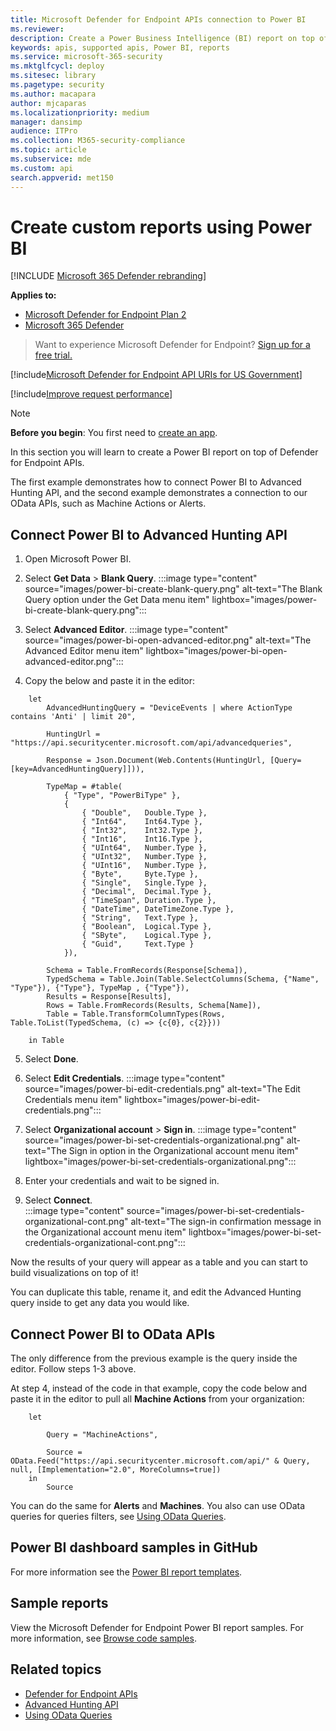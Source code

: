 ```yaml
---
title: Microsoft Defender for Endpoint APIs connection to Power BI
ms.reviewer:
description: Create a Power Business Intelligence (BI) report on top of Microsoft Defender for Endpoint APIs.
keywords: apis, supported apis, Power BI, reports
ms.service: microsoft-365-security
ms.mktglfcycl: deploy
ms.sitesec: library
ms.pagetype: security
ms.author: macapara
author: mjcaparas
ms.localizationpriority: medium
manager: dansimp
audience: ITPro
ms.collection: M365-security-compliance
ms.topic: article
ms.subservice: mde
ms.custom: api
search.appverid: met150
---
```


# Create custom reports using Power BI

[!INCLUDE [Microsoft 365 Defender rebranding](../../includes/microsoft-defender.md)]

**Applies to:**
- [Microsoft Defender for Endpoint Plan 2](https://go.microsoft.com/fwlink/p/?linkid=2154037)
- [Microsoft 365 Defender](https://go.microsoft.com/fwlink/?linkid=2118804)

>Want to experience Microsoft Defender for Endpoint? [Sign up for a free trial.](https://signup.microsoft.com/create-account/signup?products=7f379fee-c4f9-4278-b0a1-e4c8c2fcdf7e&ru=https://aka.ms/MDEp2OpenTrial?ocid=docs-wdatp-exposedapis-abovefoldlink)

[!include[Microsoft Defender for Endpoint API URIs for US Government](../../includes/microsoft-defender-api-usgov.md)]

[!include[Improve request performance](../../includes/improve-request-performance.md)]


> [!NOTE]
>**Before you begin**:
You first need to [create an app](https://learn.microsoft.com/microsoft-365/security/defender-endpoint/apis-intro?view=o365-worldwide).


In this section you will learn to create a Power BI report on top of Defender for Endpoint APIs.

The first example demonstrates how to connect Power BI to Advanced Hunting API, and the second example demonstrates a connection to our OData APIs, such as Machine Actions or Alerts.

## Connect Power BI to Advanced Hunting API

1. Open Microsoft Power BI.

2. Select **Get Data** \> **Blank Query**.
   :::image type="content" source="images/power-bi-create-blank-query.png" alt-text="The Blank Query option under the Get Data menu item" lightbox="images/power-bi-create-blank-query.png":::

3. Select **Advanced Editor**.
   :::image type="content" source="images/power-bi-open-advanced-editor.png" alt-text="The Advanced Editor menu item" lightbox="images/power-bi-open-advanced-editor.png":::

4. Copy the below and paste it in the editor:

```
    let
        AdvancedHuntingQuery = "DeviceEvents | where ActionType contains 'Anti' | limit 20",

        HuntingUrl = "https://api.securitycenter.microsoft.com/api/advancedqueries",

        Response = Json.Document(Web.Contents(HuntingUrl, [Query=[key=AdvancedHuntingQuery]])),

        TypeMap = #table(
            { "Type", "PowerBiType" },
            {
                { "Double",   Double.Type },
                { "Int64",    Int64.Type },
                { "Int32",    Int32.Type },
                { "Int16",    Int16.Type },
                { "UInt64",   Number.Type },
                { "UInt32",   Number.Type },
                { "UInt16",   Number.Type },
                { "Byte",     Byte.Type },
                { "Single",   Single.Type },
                { "Decimal",  Decimal.Type },
                { "TimeSpan", Duration.Type },
                { "DateTime", DateTimeZone.Type },
                { "String",   Text.Type },
                { "Boolean",  Logical.Type },
                { "SByte",    Logical.Type },
                { "Guid",     Text.Type }
            }),

        Schema = Table.FromRecords(Response[Schema]),
        TypedSchema = Table.Join(Table.SelectColumns(Schema, {"Name", "Type"}), {"Type"}, TypeMap , {"Type"}),
        Results = Response[Results],
        Rows = Table.FromRecords(Results, Schema[Name]),
        Table = Table.TransformColumnTypes(Rows, Table.ToList(TypedSchema, (c) => {c{0}, c{2}}))

    in Table
```

5. Select **Done**.

6. Select **Edit Credentials**.
   :::image type="content" source="images/power-bi-edit-credentials.png" alt-text="The Edit Credentials menu item" lightbox="images/power-bi-edit-credentials.png":::

7. Select **Organizational account** \> **Sign in**.
   :::image type="content" source="images/power-bi-set-credentials-organizational.png" alt-text="The Sign in option in the Organizational account menu item" lightbox="images/power-bi-set-credentials-organizational.png":::

8. Enter your credentials and wait to be signed in.

9. Select **Connect**. </br>
   :::image type="content" source="images/power-bi-set-credentials-organizational-cont.png" alt-text="The sign-in confirmation message in the Organizational account menu item" lightbox="images/power-bi-set-credentials-organizational-cont.png":::

Now the results of your query will appear as a table and you can start to build visualizations on top of it!

You can duplicate this table, rename it, and edit the Advanced Hunting query inside to get any data you would like.

## Connect Power BI to OData APIs

The only difference from the previous example is the query inside the editor. Follow steps 1-3 above. 

At step 4, instead of the code in that example, copy the code below and paste it in the editor to pull all **Machine Actions** from your organization:

```
    let

        Query = "MachineActions",

        Source = OData.Feed("https://api.securitycenter.microsoft.com/api/" & Query, null, [Implementation="2.0", MoreColumns=true])
    in
        Source
```

You can do the same for **Alerts** and **Machines**.
You also can use OData queries for queries filters, see [Using OData Queries](exposed-apis-odata-samples.md).

## Power BI dashboard samples in GitHub

For more information see the [Power BI report templates](https://github.com/microsoft/MicrosoftDefenderATP-PowerBI).

## Sample reports

View the Microsoft Defender for Endpoint Power BI report samples. For more information, see [Browse code samples](/samples/browse/?products=mdatp).

## Related topics

- [Defender for Endpoint APIs](apis-intro.md) 
- [Advanced Hunting API](run-advanced-query-api.md) 
- [Using OData Queries](exposed-apis-odata-samples.md)
